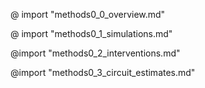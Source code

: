 <!-- PANDOC ERROR HERE - thinks its yaml -->
@ import "methods0_0_overview.md"
<!-- PANDOC ERROR HERE - undefined ctrl sequence -->
@ import "methods0_1_simulations.md" 
<!-- works! -->
@import "methods0_2_interventions.md"
<!-- works! -->
@import "methods0_3_circuit_estimates.md"